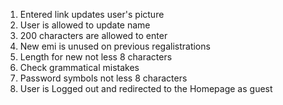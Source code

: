 1. Entered link updates user's picture
2. User is allowed to update name
3. 200 characters are allowed to enter
4. New emi is unused on previous regalistrations
5. Length for new not less 8 characters
6. Check grammatical mistakes
7. Password symbols not less 8 characters
8. User is Logged out and redirected to the Homepage as guest
